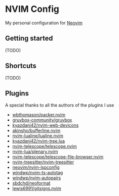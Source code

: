 # NVIM Config

My personal configuration for [Neovim](https://neovim.io/)

## Getting started

(TODO)

## Shortcuts

(TODO)

## Plugins

A special thanks to all the authors of the plugins I use

- [wbthomason/packer.nvim](https://github.com/wbthomason/packer.nvim)
- [gruvbox-community/gruvbox](https://github.com/gruvbox-community/gruvbox)
- [kyazdani42/nvim-web-devicons](https://github.com/kyazdani42/nvim-web-devicons)
- [akinsho/bufferline.nvim](https://github.com/akinsho/bufferline.nvim)
- [nvim-lualine/lualine.nvim](https://github.com/nvim-lualine/lualine.nvim)
- [kyazdani42/nvim-tree.lua](https://github.com/kyazdani42/nvim-tree.lua)
- [nvim-telescope/telescope.nvim](https://github.com/nvim-telescope/telescope.nvim)
- [nvim-lua/plenary.nvim](https://github.com/nvim-lua/plenary.nvim)
- [nvim-telescope/telescope-file-browser.nvim](https://github.com/nvim-telescope/telescope-file-browser.nvim)
- [nvim-treesitter/nvim-treesitter](https://github.com/nvim-treesitter/nvim-treesitter)
- [neovim/nvim-lspconfig](https://github.com/neovim/nvim-lspconfig)
- [windwp/nvim-ts-autotag](https://github.com/windwp/nvim-ts-autotag)
- [windwp/nvim-autopairs](https://github.com/windwp/nvim-autopairs)
- [sbdchd/neoformat](https://github.com/sbdchd/neoformat) 
- [lewis6991/gitsigns.nvim](https://github.com/lewis6991/gitsigns.nvim)

